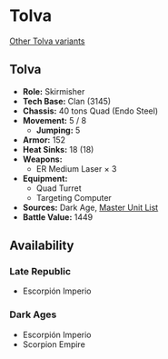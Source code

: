 # Tolva

[Other Tolva variants](../tolva.md)

## Tolva
- **Role:** Skirmisher
- **Tech Base:** Clan (3145)
- **Chassis:** 40 tons Quad (Endo Steel)
- **Movement:** 5 / 8
  - **Jumping:** 5
- **Armor:** 152
- **Heat Sinks:** 18 (18)
- **Weapons:**
  - ER Medium Laser × 3
- **Equipment:**
  - Quad Turret
  - Targeting Computer
- **Sources:** Dark Age, [Master Unit List](http://masterunitlist.info/Unit/Details/7882/tolva-standard)
- **Battle Value:** 1449

## Availability

### Late Republic
- Escorpión Imperio

### Dark Ages
- Escorpión Imperio
- Scorpion Empire

